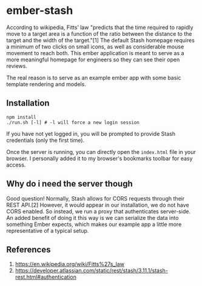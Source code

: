 ember-stash
===========

According to wikipedia, Fitts’ law "predicts that the time required to rapidly move to a target area is a function of the ratio between the distance to the target and the width of the target."[1] The default Stash homepage requires a minimum of two clicks on small icons, as well as considerable mouse movement to reach both. This ember application is meant to serve as a more meaningful homepage for engineers so they can see their open reviews.

The real reason is to serve as an example ember app with some basic template rendering and models.

## Installation
```
npm install
./run.sh [-l] # -l will force a new login session
```
If you have not yet logged in, you will be prompted to provide Stash credentials (only the first time).

Once the server is running, you can directly open the `index.html` file in your browser. I personally added it to my browser's bookmarks toolbar for easy access.

## Why do i need the server though
Good question! Normally, Stash allows for CORS requests through their REST API.[2] However, it would appear in our installation, we do not have CORS enabled. So instead, we run a proxy that authenticates server-side. An added benefit of doing it this way is we can serialize the data into something Ember expects, which makes our example app a little more representative of a typical setup.

## References
1. https://en.wikipedia.org/wiki/Fitts%27s_law
2. https://developer.atlassian.com/static/rest/stash/3.11.1/stash-rest.html#authentication
